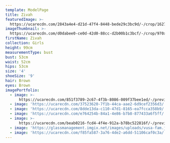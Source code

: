 ```yaml
---
template: ModelPage
title: Zivah
featuredImage: >-
  https://ucarecdn.com/2843a4e4-d21d-47f4-8448-bede29c3bc9d/-/crop/1627x1180/0,327/-/preview/
imageThumbnail: >-
  https://ucarecdn.com/d0dabee0-ce0d-42d0-88cc-d2b00b1c3bcf/-/crop/970x1113/210,0/-/preview/
firstName: Zivah
collection: Girls
height: 99cm
measurementType: bust
bust: 53cm
waist: 52cm
hips: 53cm
size: '4'
shoeSize: '9'
hair: Brown
eyes: Brown
imagePortfolio:
  - image: >-
      https://ucarecdn.com/851f3789-2c67-4f3b-8086-009f37bee1ed/-/preview/-/enhance/53/
  - image: 'https://ucarecdn.com/37523620-7f1b-44ca-aae2-6d9cef2356d3/'
  - image: 'https://ucarecdn.com/8dde13da-c110-47d1-8165-ea7fcca358b9/'
  - image: 'https://ucarecdn.com/e764254b-84a1-4e86-b7b8-877433a6f5ff/'
  - image: >-
      https://ucarecdn.com/beab0216-fcd4-4f4e-912a-b78bc522816f/-/preview/-/enhance/38/
  - image: 'https://glassmanagement.imgix.net/images/uploads/vusa-fam.jpg'
  - image: 'https://ucarecdn.com/f85fa587-3a76-4de2-a6dd-51106caf0c3a/'
---
```


